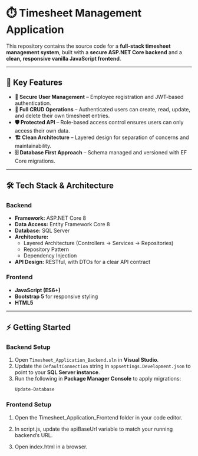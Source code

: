 # ⏱️ Timesheet Management Application

This repository contains the source code for a **full-stack timesheet management system**, built with a **secure ASP.NET Core backend** and a **clean, responsive vanilla JavaScript frontend**.

---

## 🚀 Key Features

- **🔐 Secure User Management** – Employee registration and JWT-based authentication.  
- **📝 Full CRUD Operations** – Authenticated users can create, read, update, and delete their own timesheet entries.  
- **🛡️ Protected API** – Role-based access control ensures users can only access their own data.  
- **🏗️ Clean Architecture** – Layered design for separation of concerns and maintainability.  
- **🗄️ Database First Approach** – Schema managed and versioned with EF Core migrations.  

---

## 🛠️ Tech Stack & Architecture

### Backend
- **Framework:** ASP.NET Core 8  
- **Data Access:** Entity Framework Core 8  
- **Database:** SQL Server  
- **Architecture:**
  - Layered Architecture (Controllers → Services → Repositories)  
  - Repository Pattern  
  - Dependency Injection  
- **API Design:** RESTful, with DTOs for a clear API contract  

### Frontend
- **JavaScript (ES6+)**  
- **Bootstrap 5** for responsive styling  
- **HTML5**  

---

## ⚡ Getting Started

### Backend Setup
1. Open `Timesheet_Application_Backend.sln` in **Visual Studio**.  
2. Update the `DefaultConnection` string in `appsettings.Development.json` to point to your **SQL Server instance**.  
3. Run the following in **Package Manager Console** to apply migrations:  
   ```powershell
   Update-Database

### Frontend Setup

1. Open the Timesheet_Application_Frontend folder in your code editor.

2. In script.js, update the apiBaseUrl variable to match your running backend’s URL.

3. Open index.html in a browser.
